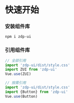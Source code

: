 # 快速开始


### 安装组件库

```bash
npm i zdp-ui
```

### 引用组件库

```javascript
// 全部引用
import 'zdp-ui/dist/style.css'
import ZUI from 'zdp-ui'
Vue.use(ZUI)

// 按需引用
import 'zdp-ui/dist/style.css'
import {Button} from 'zdp-ui'
Vue.use(Button)

```